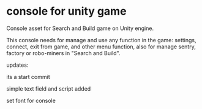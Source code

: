# console for unity game

Console asset for Search and Build game on Unity engine.

This console needs for manage and use any function in the game: 
settings, connect, exit from game, and other menu function, also 
for manage sentry, factory or robo-miners in "Search and Build".










updates:

its a start commit

simple text field and script added

set font for console

